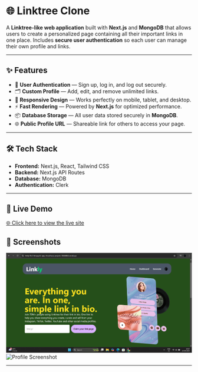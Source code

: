 # 🌐 Linktree Clone

A **Linktree-like web application** built with **Next.js** and **MongoDB** that allows users to create a personalized page containing all their important links in one place. Includes **secure user authentication** so each user can manage their own profile and links.

---

## ✨ Features

- 🔐 **User Authentication** — Sign up, log in, and log out securely.
- 🗂 **Custom Profile** — Add, edit, and remove unlimited links.
- 🎨 **Responsive Design** — Works perfectly on mobile, tablet, and desktop.
- ⚡ **Fast Rendering** — Powered by **Next.js** for optimized performance.
- 📦 **Database Storage** — All user data stored securely in **MongoDB**.
- 🌐 **Public Profile URL** — Shareable link for others to access your page.

---

## 🛠 Tech Stack

- **Frontend:** Next.js, React, Tailwind CSS
- **Backend:** Next.js API Routes
- **Database:** MongoDB
- **Authentication:** Clerk

---
## 🔗 Live Demo

[🌐 Click here to view the live site](https://linkly-l9c3-h6rqsgc62-ajay-choudharys-projects-5f8d8db0.vercel.app/)

## 📸 Screenshots

![Homepage Screenshot](assets/homepage.png)
![Profile Screenshot](assets/profile.png)

---
